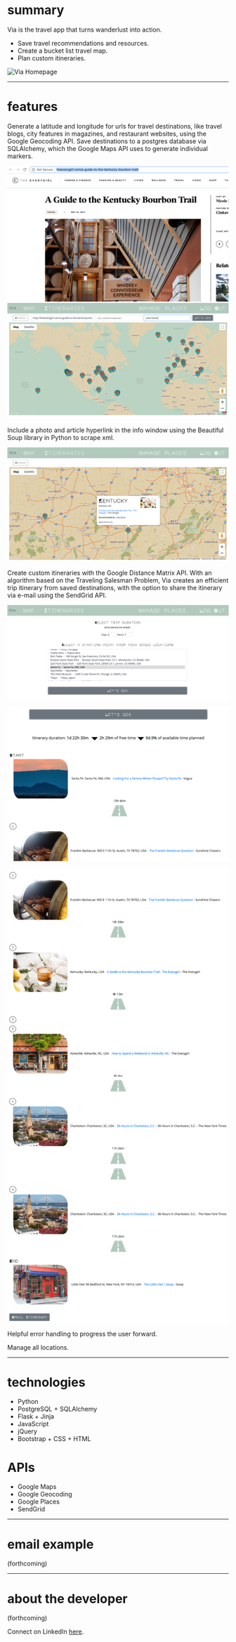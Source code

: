 # summary

Via is the travel app that turns wanderlust into action.
* Save travel recommendations and resources.
* Create a bucket list travel map.
* Plan custom itineraries.

![Via Homepage](/static/images/README/home.png)
***

# features

Generate a latitude and longitude for urls for travel destinations, like travel blogs, city features in magazines, and restaurant websites, using the Google Geocoding API. Save destinations to a postgres database via SQLAlchemy, which the Google Maps API uses to generate individual markers.

![3](/static/images/README/3.png)
![1](/static/images/README/1.png)

Include a photo and article hyperlink in the info window using the Beautiful Soup library in Python to scrape xml.

![2](/static/images/README/2.png)

Create custom itineraries with the Google Distance Matrix API. With an algorithm based on the Traveling Salesman Problem, Via creates an efficient trip itinerary from saved destinations, with the option to share the itinerary via e-mail using the SendGrid API. 

![4](/static/images/README/4.png)


<p align="center"><img src="/static/images/README/5.png" width="600"></p>
<img src="/static/images/README/6.png" align="center" width="600">
<img src="/static/images/README/7.png" align="center" width="600">
<img src="/static/images/README/8.png" align="center" width="600">

Helpful error handling to progress the user forward.

Manage all locations.


***

# technologies

* Python
* PostgreSQL + SQLAlchemy
* Flask + Jinja
* JavaScript
* jQuery
* Bootstrap + CSS + HTML

# APIs

* Google Maps
* Google Geocoding
* Google Places
* SendGrid
***

# email example

(forthcoming)

***

# about the developer

(forthcoming)

Connect on LinkedIn [here](https://www.linkedin.com/in/formanerin/).